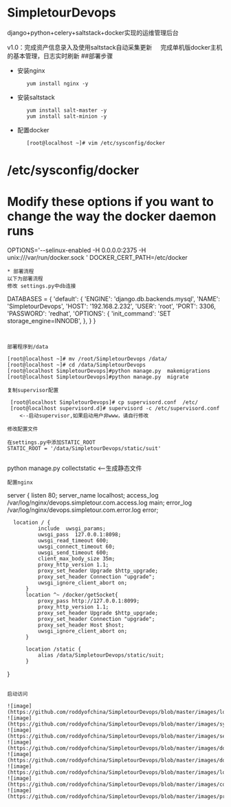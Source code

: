 # SimpletourDevops
django+python+celery+saltstack+docker实现的运维管理后台

v1.0：完成资产信息录入及使用saltstack自动采集更新
      完成单机版docker主机的基本管理，日志实时刷新
##部署步骤
* 安装nginx
  ```
     yum install nginx -y
  ```

* 安装saltstack
  ```
     yum install salt-master -y
     yum install salt-minion -y
  ```
* 配置docker
  ```
     [root@localhost ~]# vim /etc/sysconfig/docker

# /etc/sysconfig/docker

# Modify these options if you want to change the way the docker daemon runs
OPTIONS='--selinux-enabled -H 0.0.0.0:2375 -H unix:///var/run/docker.sock '
DOCKER_CERT_PATH=/etc/docker
  ```
* 部署流程
以下为部署流程
 修改 settings.py中db连接
 ```
 DATABASES = {
    'default': {
        'ENGINE': 'django.db.backends.mysql',
        'NAME': 'SimpletourDevops',
        'HOST': '192.168.2.232',
        'USER': 'root',
        'PORT': 3306,
        'PASSWORD': 'redhat',
        'OPTIONS': {
            'init_command': 'SET storage_engine=INNODB',
        },
    }
}
 ```


 部署程序到/data

  ```
    [root@localhost ~]# mv /root/SimpletourDevops /data/
    [root@localhost ~]# cd /data/SimpletourDevops
    [root@localhost SimpletourDevops]#python manage.py  makemigrations
    [root@localhost SimpletourDevops]#python manage.py  migrate
  ```
 复制supervisor配置
   ```
     [root@localhost SimpletourDevops]# cp supervisord.conf  /etc/
     [root@localhost supervisord.d]# supervisord -c /etc/supervisord.conf     <--启动supervisor,如果启动用户非www，请自行修改
  ```
 修改配置文件
  ```
    在settings.py中添加STATIC_ROOT
    STATIC_ROOT = '/data/SimpletourDevops/static/suit'

  ```

  ```
  python manage.py collectstatic  <--生成静态文件
  ```
 配置nginx
  ```
  server {
      listen       80;
      server_name  localhost;
      access_log  /var/log/nginx/devops.simpletour.com.access.log  main;
      error_log  /var/log/nginx/devops.simpletour.com.error.log error;

      location / {
              include  uwsgi_params;
              uwsgi_pass  127.0.0.1:8098;
              uwsgi_read_timeout 600;
              uwsgi_connect_timeout 60;
              uwsgi_send_timeout 600;
              client_max_body_size 35m;
              proxy_http_version 1.1;
              proxy_set_header Upgrade $http_upgrade;
              proxy_set_header Connection "upgrade";
              uwsgi_ignore_client_abort on;
          }
          location ^~ /docker/getSocket{
              proxy_pass http://127.0.0.1:8099;
              proxy_http_version 1.1;
              proxy_set_header Upgrade $http_upgrade;
              proxy_set_header Connection "upgrade";
              proxy_set_header Host $host;
              uwsgi_ignore_client_abort on;
          }

          location /static {
              alias /data/SimpletourDevops/static/suit;
          }

  }


  ```

 启动访问
      
![image](https://github.com/roddyofchina/SimpletourDevops/blob/master/images/login.png)
![image](https://github.com/roddyofchina/SimpletourDevops/blob/master/images/system_admin.png)
![image](https://github.com/roddyofchina/SimpletourDevops/blob/master/images/server.png)
![image](https://github.com/roddyofchina/SimpletourDevops/blob/master/images/docker.png)
![image](https://github.com/roddyofchina/SimpletourDevops/blob/master/images/docker_server.png)
![image](https://github.com/roddyofchina/SimpletourDevops/blob/master/images/log.png)
![image](https://github.com/roddyofchina/SimpletourDevops/blob/master/images/container_ssh.png)
![image](https://github.com/roddyofchina/SimpletourDevops/blob/master/images/protal.png)



